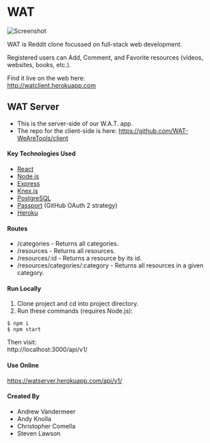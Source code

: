 # WAT

![Screenshot](https://media.licdn.com/mpr/mpr/AAEAAQAAAAAAAAR-AAAAJGQ3YzUyNTI5LWU4MTktNDU5ZC1hZDI2LTMxYzU2ODRlZWZiYQ.png)

WAT is Reddit clone focussed on full-stack web development.

Registered users can Add, Comment, and Favorite resources (videos, websites, books, etc.).

Find it live on the web here:    
http://watclient.herokuapp.com

## WAT Server

* This is the server-side of our W.A.T. app.
* The repo for the client-side is here: https://github.com/WAT-WeAreTools/client

#### Key Technologies Used

* [React](https://facebook.github.io/react/)
* [Node.js](https://nodejs.org)
* [Express](http://expressjs.com)
* [Knex.js](http://knexjs.org)
* [PostgreSQL](https://www.postgresql.org)
* [Passport](http://passportjs.org) (GitHub OAuth 2 strategy)
* [Heroku](http://heroku.com)

#### Routes

* /categories - Returns all categories.
* /resources - Returns all resources.
* /resources/:id - Returns a resource by its id.
* /resources/categories/:category - Returns all resources in a given category.

#### Run Locally

1. Clone project and cd into project directory.
2. Run these commands (requires Node.js):
```
$ npm i
$ npm start
```
Then visit:    
http://localhost:3000/api/v1/

#### Use Online

https://watserver.herokuapp.com/api/v1/

#### Created By

* Andrew Vandermeer
* Andy Knolla
* Christopher Comella
* Steven Lawson
